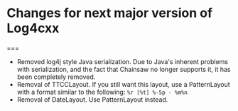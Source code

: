 # Changes for next major version of Log4cxx
===
<!--
 Note: License header cannot be first, as doxygen does not generate
 cleanly if it before the '==='
-->
<!--
 Licensed to the Apache Software Foundation (ASF) under one or more
 contributor license agreements.  See the NOTICE file distributed with
 this work for additional information regarding copyright ownership.
 The ASF licenses this file to You under the Apache License, Version 2.0
 (the "License"); you may not use this file except in compliance with
 the License.  You may obtain a copy of the License at

	http://www.apache.org/licenses/LICENSE-2.0

 Unless required by applicable law or agreed to in writing, software
 distributed under the License is distributed on an "AS IS" BASIS,
 WITHOUT WARRANTIES OR CONDITIONS OF ANY KIND, either express or implied.
 See the License for the specific language governing permissions and
 limitations under the License.
-->

* Removed log4j style Java serialization.  Due to Java's inherent problems
with serialization, and the fact that Chainsaw no longer supports it, it has
been completely removed.
* Removal of TTCCLayout.  If you still want this layout, use a PatternLayout
with a format similar to the following:
`%r [%t] %-5p - %m%n`
* Removal of DateLayout.  Use PatternLayout instead.
